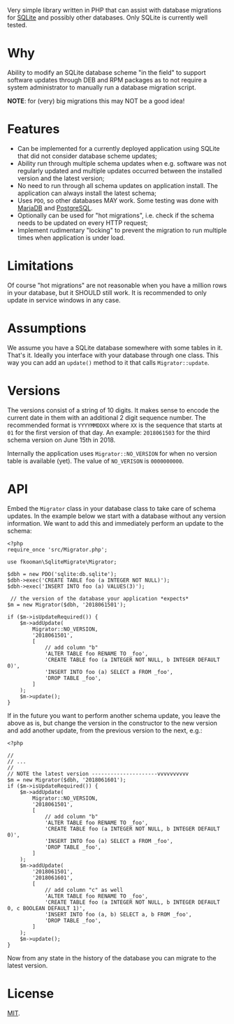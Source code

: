 Very simple library written in PHP that can assist with database migrations for 
[SQLite](https://www.sqlite.org/index.html) and possibly other databases. Only 
SQLite is currently well tested.

# Why

Ability to modify an SQLite database scheme "in the field" to support software 
updates through DEB and RPM packages as to not require a system administrator
to manually run a database migration script.

**NOTE**: for (very) big migrations this may NOT be a good idea!

# Features

* Can be implemented for a currently deployed application using SQLite that
  did not consider database scheme updates;
* Ability run through multiple schema updates when e.g. software was not 
  regularly updated and multiple updates occurred between the installed version
  and the latest version;
* No need to run through all schema updates on application install. The 
  application can always install the latest schema;
* Uses `PDO`, so other databases MAY work. Some testing was done with 
  [MariaDB](https://mariadb.org/) and 
  [PostgreSQL](https://www.postgresql.org/).
* Optionally can be used for "hot migrations", i.e. check if the schema needs 
  to be updated on every HTTP request;
* Implement rudimentary "locking" to prevent the migration to run multiple 
  times when application is under load.

# Limitations

Of course "hot migrations" are not reasonable when you have a million rows in
your database, but it SHOULD still work. It is recommended to only update in
service windows in any case.

# Assumptions

We assume you have a SQLite database somewhere with some tables in it. That's
it. Ideally you interface with your database through one class. This way you
can add an `update()` method to it that calls `Migrator::update`.

# Versions

The versions consist of a string of 10 digits. It makes sense to encode the 
current date in them with an additional 2 digit sequence number. The 
recommended format is `YYYYMMDDXX` where `XX` is the sequence that starts at 
`01` for the first version of that day. An example: `2018061503` for the 
third schema version on June 15th in 2018.

Internally the application uses `Migrator::NO_VERSION` for when no version 
table is available (yet). The value of `NO_VERISON` is `0000000000`.

# API

Embed the `Migrator` class in your database class to take care of schema 
updates. In the example below we start with a database without any version 
information. We want to add this and immediately perform an update to the 
schema:

    <?php
    require_once 'src/Migrator.php';

    use fkooman\SqliteMigrate\Migrator;

    $dbh = new PDO('sqlite:db.sqlite');
    $dbh->exec('CREATE TABLE foo (a INTEGER NOT NULL)');
    $dbh->exec('INSERT INTO foo (a) VALUES(3)');

     // the version of the database your application *expects*
    $m = new Migrator($dbh, '2018061501');

    if ($m->isUpdateRequired()) {
        $m->addUpdate(
            Migrator::NO_VERSION,
            '2018061501',
            [
                // add column "b"
                'ALTER TABLE foo RENAME TO _foo',
                'CREATE TABLE foo (a INTEGER NOT NULL, b INTEGER DEFAULT 0)',
                'INSERT INTO foo (a) SELECT a FROM _foo',
                'DROP TABLE _foo',
            ]
        );
        $m->update();
    }

If in the future you want to perform another schema update, you leave the above 
as is, but change the version in the constructor to the new version and add 
another update, from the previous version to the next, e.g.:

    <?php

    //
    // ...
    // 
    // NOTE the latest version ---------------------vvvvvvvvvv
    $m = new Migrator($dbh, '2018061601');
    if ($m->isUpdateRequired()) {
        $m->addUpdate(
            Migrator::NO_VERSION,
            '2018061501',
            [
                // add column "b"
                'ALTER TABLE foo RENAME TO _foo',
                'CREATE TABLE foo (a INTEGER NOT NULL, b INTEGER DEFAULT 0)',
                'INSERT INTO foo (a) SELECT a FROM _foo',
                'DROP TABLE _foo',
            ]
        );
        $m->addUpdate(
            '2018061501',
            '2018061601',
            [
                // add column "c" as well
                'ALTER TABLE foo RENAME TO _foo',
                'CREATE TABLE foo (a INTEGER NOT NULL, b INTEGER DEFAULT 0, c BOOLEAN DEFAULT 1)',
                'INSERT INTO foo (a, b) SELECT a, b FROM _foo',
                'DROP TABLE _foo',
            ]
        );
        $m->update();
    }

Now from any state in the history of the database you can migrate to the 
latest version.

# License

[MIT](LICENSE).

